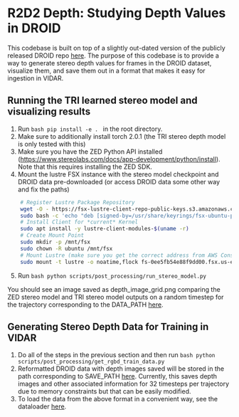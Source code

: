 # R2D2 Depth: Studying Depth Values in DROID

This codebase is built on top of a slightly out-dated version of the publicly released DROID repo [here]([url](https://github.com/AlexanderKhazatsky/DROID)). The purpose of this codebase is to provide a way to generate stereo depth values for frames in the DROID dataset, visualize them, and save them out in a format that makes it easy for ingestion in VIDAR.

## Running the TRI learned stereo model and visualizing results

1. Run ```bash pip install -e . ``` in the root directory.
2. Make sure to additionally install torch 2.0.1 (the TRI stereo depth model is only tested with this)
3. Make sure you have the ZED Python API installed (https://www.stereolabs.com/docs/app-development/python/install). Note that this requires installing the ZED SDK.
4. Mount the lustre FSX instance with the stereo model checkpoint and DROID data pre-downloaded (or access DROID data some other way and fix the paths)

```bash
    # Register Lustre Package Repository
    wget -O - https://fsx-lustre-client-repo-public-keys.s3.amazonaws.com/fsx-ubuntu-public-key.asc | gpg --dearmor | sudo tee /usr/share/keyrings/fsx-ubuntu-public-key.gpg >/dev/null
    sudo bash -c 'echo "deb [signed-by=/usr/share/keyrings/fsx-ubuntu-public-key.gpg] https://fsx-lustre-client-repo.s3.amazonaws.com/ubuntu focal main" > /etc/apt/sources.list.d/fsxlustreclientrepo.list && apt-get update'
    # Install Client for *current* Kernel
    sudo apt install -y lustre-client-modules-$(uname -r)
    # Create Mount Point
    sudo mkdir -p /mnt/fsx
    sudo chown -R ubuntu /mnt/fsx
    # Mount Lustre (make sure you get the correct address from AWS Console)
    sudo mount -t lustre -o noatime,flock fs-0ee5fb54e88f9dd00.fsx.us-east-1.amazonaws.com@tcp:/kxvmdbev /mnt/fsx
```
   
5. Run ```bash python scripts/post_processing/run_stereo_model.py```

You should see an image saved as depth_image_grid.png comparing the ZED stereo model and TRI stereo model outputs on a random timestep for the trajectory corresponding to the DATA_PATH [here]([url](https://github.com/ashwin-balakrishna96/r2d2-depth/blob/main/scripts/post_processing/run_stereo_model.py#L17)).

## Generating Stereo Depth Data for Training in VIDAR

1. Do all of the steps in the previous section and then run ```bash python scripts/post_processing/get_rgbd_train_data.py```
2. Reformatted DROID data with depth images saved will be stored in the path corresponding to SAVE_PATH [here]([url](https://github.com/ashwin-balakrishna96/r2d2-depth/blob/main/scripts/post_processing/get_rgbd_train_data.py#L26)). Currently, this saves depth images and other associated information for 32 timesteps per trajectory due to memory constraints but that can be easily modified.
3. To load the data from the above format in a convenient way, see the dataloader [here]([url](https://github.com/TRI-ML/datasets/blob/kyle-ashwin/png_r2d2_dataloader/datasets/dataloaders/R2D2Dataset.py)).
